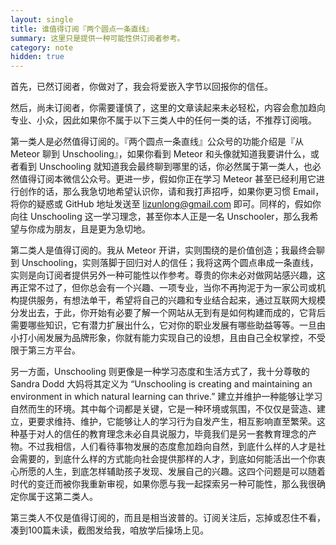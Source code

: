```yaml
---
layout: single
title: 谁值得订阅『两个圆点一条直线』
summary: 这里只是提供一种可能性供订阅者参考。
category: note
hidden: true
---
```


首先，已然订阅者，你做对了，我会将爱嵌入字节以回报你的信任。

然后，尚未订阅者，你需要谨慎了，这里的文章读起来未必轻松，内容会愈加趋向专业、小众，因此如果你不属于以下三类人中的任何一类的话，不推荐订阅哦。

第一类人是必然值得订阅的。『两个圆点一条直线』公众号的功能介绍是『从 Meteor 聊到 Unschooling』，如果你看到 Meteor 和头像就知道我要讲什么，或者看到 Unschooling 就知道我会最终聊到哪里的话，你必然属于第一类人，也必然值得订阅本微信公众号。更进一步，假如你正在学习 Meteor 甚至已经利用它进行创作的话，那么我急切地希望认识你，请和我打声招呼，如果你更习惯 Email，将你的疑惑或 GitHub 地址发送至 <lizunlong@gmail.com> 即可。同样的，假如你向往 Unschooling 这一学习理念，甚至你本人正是一名 Unschooler，那么我希望与你成为朋友，且是更为急切地。

第二类人是值得订阅的。我从 Meteor 开讲，实则围绕的是价值创造；我最终会聊到 Unschooling，实则落脚于回归对人的信任；我将这两个圆点串成一条直线，实则是向订阅者提供另外一种可能性以作参考。尊贵的你未必对做网站感兴趣，这再正常不过了，但你总会有一个兴趣、一项专业，当你不再拘泥于为一家公司或机构提供服务，有想法单干，希望将自己的兴趣和专业结合起来，通过互联网大规模分发出去，于此，你开始有必要了解一个网站从无到有是如何构建而成的，它背后需要哪些知识，它有潜力扩展出什么，它对你的职业发展有哪些助益等等。一旦由小打小闹发展为品牌形象，你就有能力实现自己的设想，且由自己全权掌控，不受限于第三方平台。

另一方面，Unschooling 则更像是一种学习态度和生活方式了，我十分尊敬的 Sandra Dodd 大妈将其定义为 “Unschooling is creating and maintaining an environment in which natural learning can thrive.” 建立并维护一种能够让学习自然而生的环境。其中每个词都是关键，它是一种环境或氛围，不仅仅是营造、建立，更要求维持、维护，它能够让人的学习行为自发产生，相互影响直至繁荣。这种基于对人的信任的教育理念未必自具说服力，毕竟我们是另一套教育理念的产物。不过我相信，人们看待事物发展的态度愈加趋向自然，到底什么样的人才是社会需要的，到底什么样的方式能向社会提供那样的人才，到底如何能活出一个你衷心所愿的人生，到底怎样辅助孩子发现、发展自己的兴趣。这四个问题是可以随着时代的变迁而被你我重新审视，如果你愿与我一起探索另一种可能性，那么我很确定你属于这第二类人。

第三类人不仅是值得订阅的，而且是相当波普的。订阅关注后，忘掉或忍住不看，凑到100篇未读，截图发给我，咱放学后操场上见。
